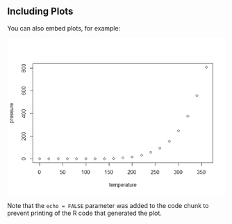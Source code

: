 ## Including Plots

You can also embed plots, for example:

![](Lab-1_files/figure-markdown_github/pressure-1.png)

Note that the `echo = FALSE` parameter was added to the code chunk to
prevent printing of the R code that generated the plot.
